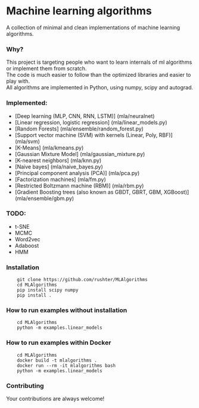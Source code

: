 # Machine learning algorithms
A collection of minimal and clean implementations of machine learning algorithms.

### Why?
This project is targeting people who want to learn internals of ml algorithms or implement them from scratch.  
The code is much easier to follow than the optimized libraries and easier to play with.  
All algorithms are implemented in Python, using numpy, scipy and autograd.  

### Implemented:
* [Deep learning (MLP, CNN, RNN, LSTM)] (mla/neuralnet)
* [Linear regression, logistic regression] (mla/linear_models.py)
* [Random Forests] (mla/ensemble/random_forest.py)
* [Support vector machine (SVM) with kernels (Linear, Poly, RBF)] (mla/svm)
* [K-Means] (mla/kmeans.py)
* [Gaussian Mixture Model] (mla/gaussian_mixture.py)
* [K-nearest neighbors] (mla/knn.py)
* [Naive bayes] (mla/naive_bayes.py)
* [Principal component analysis (PCA)] (mla/pca.py)
* [Factorization machines] (mla/fm.py)
* [Restricted Boltzmann machine (RBM)] (mla/rbm.py)
* [Gradient Boosting trees (also known as GBDT, GBRT, GBM, XGBoost)] (mla/ensemble/gbm.py)


### TODO:
* t-SNE
* MCMC
* Word2vec
* Adaboost
* HMM

### Installation
        git clone https://github.com/rushter/MLAlgorithms
        cd MLAlgorithms
        pip install scipy numpy
        pip install .

### How to run examples without installation
        cd MLAlgorithms
        python -m examples.linear_models

### How to run examples within Docker
        cd MLAlgorithms
        docker build -t mlalgorithms .
        docker run --rm -it mlalgorithms bash
        python -m examples.linear_models

### Contributing
Your contributions are always welcome!
